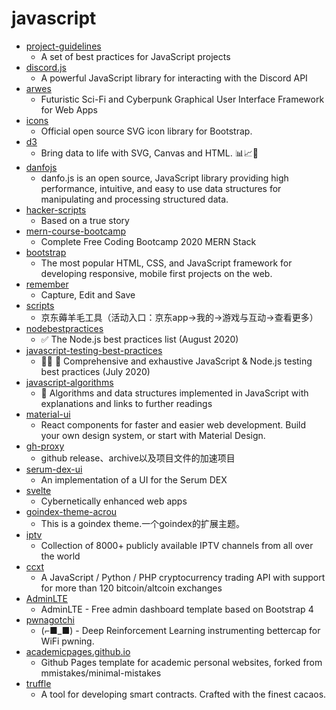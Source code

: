 # javascript
- [project-guidelines](https://github.com/elsewhencode/project-guidelines)
  - A set of best practices for JavaScript projects
- [discord.js](https://github.com/discordjs/discord.js)
  - A powerful JavaScript library for interacting with the Discord API
- [arwes](https://github.com/arwes/arwes)
  - Futuristic Sci-Fi and Cyberpunk Graphical User Interface Framework for Web Apps
- [icons](https://github.com/twbs/icons)
  - Official open source SVG icon library for Bootstrap.
- [d3](https://github.com/d3/d3)
  - Bring data to life with SVG, Canvas and HTML. 📊📈🎉
- [danfojs](https://github.com/opensource9ja/danfojs)
  - danfo.js is an open source, JavaScript library providing high performance, intuitive, and easy to use data structures for manipulating and processing structured data.
- [hacker-scripts](https://github.com/NARKOZ/hacker-scripts)
  - Based on a true story
- [mern-course-bootcamp](https://github.com/jeanrauwers/mern-course-bootcamp)
  - Complete Free Coding Bootcamp 2020 MERN Stack
- [bootstrap](https://github.com/twbs/bootstrap)
  - The most popular HTML, CSS, and JavaScript framework for developing responsive, mobile first projects on the web.
- [remember](https://github.com/manikandanraji/remember)
  - Capture, Edit and Save
- [scripts](https://github.com/lxk0301/scripts)
  - 京东薅羊毛工具（活动入口：京东app->我的->游戏与互动->查看更多）
- [nodebestpractices](https://github.com/goldbergyoni/nodebestpractices)
  - ✅ The Node.js best practices list (August 2020)
- [javascript-testing-best-practices](https://github.com/goldbergyoni/javascript-testing-best-practices)
  - 📗🌐 🚢 Comprehensive and exhaustive JavaScript & Node.js testing best practices (July 2020)
- [javascript-algorithms](https://github.com/trekhleb/javascript-algorithms)
  - 📝 Algorithms and data structures implemented in JavaScript with explanations and links to further readings
- [material-ui](https://github.com/mui-org/material-ui)
  - React components for faster and easier web development. Build your own design system, or start with Material Design.
- [gh-proxy](https://github.com/hunshcn/gh-proxy)
  - github release、archive以及项目文件的加速项目
- [serum-dex-ui](https://github.com/project-serum/serum-dex-ui)
  - An implementation of a UI for the Serum DEX
- [svelte](https://github.com/sveltejs/svelte)
  - Cybernetically enhanced web apps
- [goindex-theme-acrou](https://github.com/Aicirou/goindex-theme-acrou)
  - This is a goindex theme.一个goindex的扩展主题。
- [iptv](https://github.com/iptv-org/iptv)
  - Collection of 8000+ publicly available IPTV channels from all over the world
- [ccxt](https://github.com/ccxt/ccxt)
  - A JavaScript / Python / PHP cryptocurrency trading API with support for more than 120 bitcoin/altcoin exchanges
- [AdminLTE](https://github.com/ColorlibHQ/AdminLTE)
  - AdminLTE - Free admin dashboard template based on Bootstrap 4
- [pwnagotchi](https://github.com/evilsocket/pwnagotchi)
  - (⌐■_■) - Deep Reinforcement Learning instrumenting bettercap for WiFi pwning.
- [academicpages.github.io](https://github.com/academicpages/academicpages.github.io)
  - Github Pages template for academic personal websites, forked from mmistakes/minimal-mistakes
- [truffle](https://github.com/trufflesuite/truffle)
  - A tool for developing smart contracts. Crafted with the finest cacaos.
